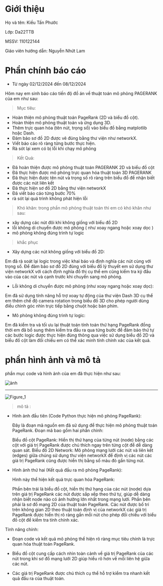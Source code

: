 # Giới thiệu
Họ và tên: Kiều Tấn Phước

Lớp: Da22TTB

MSSV: 110122144

Giáo viên hướng dẫn: Nguyễn Nhứt Lam

# Phần chính báo cáo

- Từ ngày 02/12/2024 đến 08/12/2024

Hôm nay em sinh báo cáo tiến độ đồ án về thuật toán mô phỏng PAGERANK của em như sau:

> Mục tiêu:
- Hoàn thiện mô phỏng thuật toán PageRank (2D và biểu đồ cột).
- Hoàn thiện mô phỏng thuật toán và ứng dụng 3D.
- Thêm trực quan hóa (tên nút, trọng số) vào biểu đồ bằng matplotlib hoặc Dash.
- Đảm bảo sơ đồ 2D được vẽ đúng bằng thư viện như networkX.
- Viết báo cáo rõ ràng từng bước thực hiện.
- Rà sót lại xem có bị lỗi khi chạy mô phỏng

> Kết Quả:
- Đã hoàn thiện được mô phỏng thuật toán PAGERANK 2D và biểu đồ cột
- Đã thực hiện được mô phỏng trực quan hóa thuật toán 3D PAGERANK
- Đã thực hiện được tên nút và trọng số rõ ràng trên biểu đồ để nhận biết được các nút liên kết
- Đã thực hiện sơ đồ 2D bằng thư viện networkX
- Đã viết báo cáo từng bước 70%
- rà sót lại quá trình không phát hiện lỗi

> Khó khăn:
trong phần mô phỏng thuật toán thì em có khó khăn như sau:
- xây dựng các nút đôi khi không giống với biểu đồ 2D
- lỗi không di chuyển được mô phỏng ( như xoay ngang hoặc xoay dọc )
- mô phỏng không đúng trình tự logic
> khắc phục

- Xây dựng các nút không giống với biểu đồ 2D:

Em đã rà soát lại logic trong việc khai báo và định nghĩa các nút cùng với trọng số. Để đảm bảo sơ đồ 2D đúng với biểu đồ lý thuyết em sử dụng thư viện networkX với cách định nghĩa đồ thị cụ thể em cũng kiểm tra kỹ đầu vào của các nút và cạnh trước khi chuyển sang mô phỏng.

- Lỗi không di chuyển được mô phỏng (như xoay ngang hoặc xoay dọc):
  
Em đã sử dụng tính năng hỗ trợ xoay tự động của thư viện Dash 3D cụ thể em thêm chế độ camera rotation trong biểu đồ 3D cho phép người dùng điều chỉnh góc nhìn trực tiếp bằng chuột hoặc bàn phím.

- Mô phỏng không đúng trình tự logic:

Em đã kiểm tra và tối ưu lại thuật toán tính toán thứ hạng PageRank đồng thời em đã bổ sung thêm kiểm tra đầu ra qua từng bước để đảm bảo thứ tự các bước logic được thực hiện đúng thông qua việc sử dụng biểu đồ 2D và biểu đồ cột làm đối chiếu em có thể xác minh tính chính xác của kết quả.

# phần hình ảnh và mô tả

phần mục code và hình ảnh của em đã thực hiện như sau: 

![ảnh](https://github.com/user-attachments/assets/b07d3f65-fc5c-4976-9cae-e1afa452d4ca) 

--------------------------------------------------------------------------------------

![Figure_1](https://github.com/user-attachments/assets/bada16fd-2c16-47cc-a161-b9707e87406f)

> mô tả :

- Hình ảnh đầu tiên (Code Python thực hiện mô phỏng PageRank):

    Đây là đoạn mã nguồn em đã sử dụng để thực hiện mô phỏng thuật toán PageRank.
    Đoạn mã bao gồm hai phần chính:
  
  Biểu đồ cột PageRank: Hiển thị thứ hạng của từng nút (node) bằng các cột với giá trị PageRank được chú thích ngay trên từng cột để dễ dàng quan sát.
  Biểu đồ 2D Network: Mô phỏng mạng lưới các nút và liên kết (edges) giữa chúng sử dụng thư viện networkX để định vị các nút các giá trị PageRank cũng được hiển thị bằng số màu đỏ gần từng nút.

- Hình ảnh thứ hai (Kết quả đầu ra mô phỏng PageRank):

    Hình này thể hiện kết quả trực quan hóa PageRank:
  
  Phần bên trái là biểu đồ cột, hiển thị thứ hạng của các nút (node) dựa trên giá trị PageRank các nút được sắp xếp theo thứ tự, giúp dễ dàng nhận biết node nào có ảnh hưởng lớn nhất trong mạng lưới.
  Phần bên phải là sơ đồ mạng 2D của thuật toán PageRank. Các nút được bố trí trên không gian 2D theo thuật toán định vị của networkX các giá trị PageRank được hiển thị rõ ràng gần mỗi nút cho phép đối chiếu với biểu đồ cột để kiểm tra tính chính xác.

Tính năng chính:

   - Đoạn code và kết quả mô phỏng thể hiện rõ ràng mục tiêu chính là trực quan hóa thuật toán PageRank.
    
   - Biểu đồ cột cung cấp cách nhìn toàn cảnh về giá trị PageRank của các nút trong khi sơ đồ mạng lưới 2D giúp hiểu rõ hơn về mối liên hệ giữa các nút.
    
   - Các giá trị PageRank được chú thích cụ thể hỗ trợ kiểm tra nhanh kết quả đầu ra của thuật toán.




